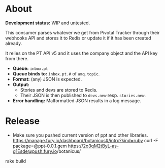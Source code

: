 # About

**Development status:** WIP and untested.

This consumer parses whatever we get from Pivotal Tracker through their webhooks API and stores it to Redis or update it if it has been created already.

It relies on the PT API v5 and it uses the company object and the API key from there.

- **Queue:** `inbox.pt`
- **Queue binds to:** `inbox.pt.#` of `amq.topic`.
- **Format:** (any) JSON is expected.
- **Output:**
  - Stories and devs are stored to Redis.
  - Their JSON is then published to `devs.new` resp. `stories.new`.
- **Error handling:** Malformatted JSON results in a log message.

# Release

- Make sure you pushed current version of ppt and other libraries.
https://manage.fury.io/dashboard/botanicus#/intro?kind=ruby
curl -F package=@ppt-0.0.1.gem https://2o3qM2tByL-as-g1Esde@push.fury.io/botanicus/

rake build
